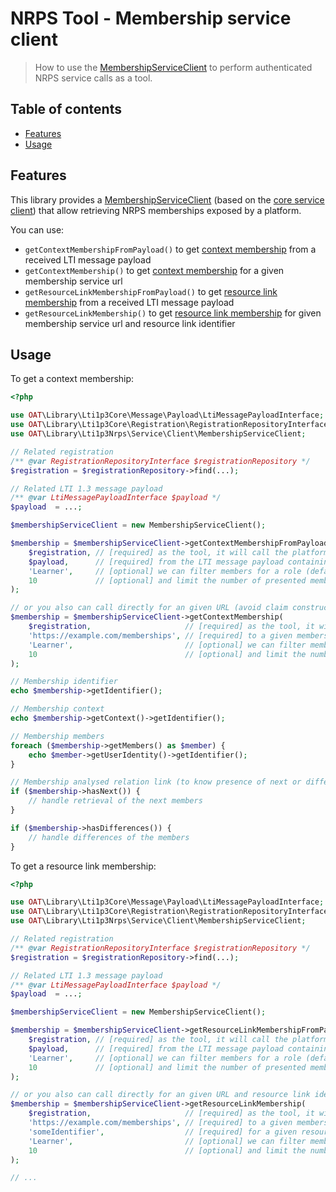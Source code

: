 # NRPS Tool - Membership service client

> How to use the [MembershipServiceClient](../src/Service/Client/MembershipServiceClient.php) to perform authenticated NRPS service calls as a tool.

## Table of contents

- [Features](#features)
- [Usage](#usage)

## Features

This library provides a [MembershipServiceClient](../src/Service/Client/MembershipServiceClient.php) (based on the [core service client](https://github.com/oat-sa/lib-lti1p3-core/blob/master/doc/service/service-client.md)) that allow retrieving NRPS memberships exposed by a platform.

You can use:
- `getContextMembershipFromPayload()` to get [context membership](https://www.imsglobal.org/spec/lti-nrps/v2p0#context-membership) from a received LTI message payload
- `getContextMembership()` to get [context membership](https://www.imsglobal.org/spec/lti-nrps/v2p0#context-membership) for a given membership service url
- `getResourceLinkMembershipFromPayload()` to get [resource link membership](https://www.imsglobal.org/spec/lti-nrps/v2p0#resource-link-membership-service) from a received LTI message payload
- `getResourceLinkMembership()` to get [resource link membership](https://www.imsglobal.org/spec/lti-nrps/v2p0#resource-link-membership-service) for given membership service url and resource link identifier

## Usage

To get a context membership:
```php
<?php

use OAT\Library\Lti1p3Core\Message\Payload\LtiMessagePayloadInterface;
use OAT\Library\Lti1p3Core\Registration\RegistrationRepositoryInterface;
use OAT\Library\Lti1p3Nrps\Service\Client\MembershipServiceClient;

// Related registration
/** @var RegistrationRepositoryInterface $registrationRepository */
$registration = $registrationRepository->find(...);

// Related LTI 1.3 message payload
/** @var LtiMessagePayloadInterface $payload */
$payload  = ...;

$membershipServiceClient = new MembershipServiceClient();

$membership = $membershipServiceClient->getContextMembershipFromPayload(
    $registration, // [required] as the tool, it will call the platform of this registration
    $payload,      // [required] from the LTI message payload containing the NRPS claim (got at LTI launch)
    'Learner',     // [optional] we can filter members for a role (default: no filter)
    10             // [optional] and limit the number of presented members (default: no limit)
);

// or you also can call directly for an given URL (avoid claim construction)
$membership = $membershipServiceClient->getContextMembership(
    $registration,                     // [required] as the tool, it will call the platform of this registration
    'https://example.com/memberships', // [required] to a given membership service url
    'Learner',                         // [optional] we can filter members for a role (default: no filter)
    10                                 // [optional] and limit the number of presented members (default: no limit)
);

// Membership identifier
echo $membership->getIdentifier();

// Membership context
echo $membership->getContext()->getIdentifier();

// Membership members
foreach ($membership->getMembers() as $member) {
    echo $member->getUserIdentity()->getIdentifier();
}

// Membership analysed relation link (to know presence of next or differences)
if ($membership->hasNext()) {
    // handle retrieval of the next members
}

if ($membership->hasDifferences()) {
    // handle differences of the members
}
```

To get a resource link membership:
```php
<?php

use OAT\Library\Lti1p3Core\Message\Payload\LtiMessagePayloadInterface;
use OAT\Library\Lti1p3Core\Registration\RegistrationRepositoryInterface;
use OAT\Library\Lti1p3Nrps\Service\Client\MembershipServiceClient;

// Related registration
/** @var RegistrationRepositoryInterface $registrationRepository */
$registration = $registrationRepository->find(...);

// Related LTI 1.3 message payload
/** @var LtiMessagePayloadInterface $payload */
$payload  = ...;

$membershipServiceClient = new MembershipServiceClient();

$membership = $membershipServiceClient->getResourceLinkMembershipFromPayload(
    $registration, // [required] as the tool, it will call the platform of this registration
    $payload,      // [required] from the LTI message payload containing the NRPS and ResourceLink claims (got at LTI launch)
    'Learner',     // [optional] we can filter members for a role (default: no filter)
    10             // [optional] and limit the number of presented members (default: no limit)
);

// or you also can call directly for an given URL and resource link identifier (avoid claims construction)
$membership = $membershipServiceClient->getResourceLinkMembership(
    $registration,                     // [required] as the tool, it will call the platform of this registration
    'https://example.com/memberships', // [required] to a given membership service url
    'someIdentifier',                  // [required] for a given resource link identifier
    'Learner',                         // [optional] we can filter members for a role (default: no filter)
    10                                 // [optional] and limit the number of presented members (default: no limit)
);

// ...
```
